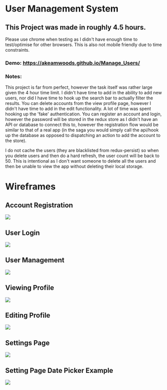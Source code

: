 # User Management System
## This Project was made in roughly 4.5 hours.
Please use chrome when testing as I didn't have enough time to test/optimise for other browsers. This is also not mobile friendly due to time constraints.

### Demo: https://akeamwoods.github.io/Manage_Users/

### Notes:
This project is far from perfect, however the task itself was rather large given the 4 hour time limit. I didn't have time to add in the ability to add new users, nor did I have time to hook up the search bar to actually filter the results. You can delete accounts from the view profile page, however I didn't have time to add in the edit functionality. A lot of time was spent hooking up the 'fake' authentication. You can register an account and login, however the password will be stored in the redux store as I didn't have an API or database to connect this to, however the registration flow would be similar to that of a real app (in the saga you would simply call the api/hook up the database as opposed to dispatching an action to add the account to the store). 

I do not cache the users (they are blacklisted from redux-persist) so when you delete users and then do a hard refresh, the user count will be back to 50. This is intentional as I don't want someone to delete all the users and then be unable to view the app without deleting their local storage. 

# Wireframes

## Account Registration

<img src="https://i.imgur.com/dJRQZOp.png" />

## User Login

<img src="https://i.imgur.com/Ahf38x6.png" />

## User Management

<img src="https://i.imgur.com/hCS4s91.png" />

## Viewing Profile

<img src="https://i.imgur.com/BQlWQ2v.png" />

## Editing Profile

<img src="https://i.imgur.com/22qcv9Z.png" />
 
## Settings Page

<img src="https://i.imgur.com/5Lxp0Vy.png" />

## Setting Page Date Picker Example

<img src="https://i.imgur.com/nky7BXs.png" />
